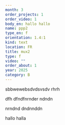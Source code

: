 ```yaml
---
month: 3
order_projects: 1
order_video: 1
body_en: hallo hallo
name: ppp2
type_en: f
orientation: 1.4:1
kind: text
location: FR
title: mux2
type: f
video: ""
order_about: 1
year: 2025
category: B
---
```

sbbwewebsdvdsvsdv
rhrh

dfh
dfndfnrnder
ndndn

nrndnd
dndnnddn

hallo halla
